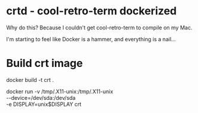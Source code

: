 # crtd - cool-retro-term dockerized

Why do this?  Because I couldn't get cool-retro-term to compile
on my Mac.

I'm starting to feel like Docker is a hammer, and everything is a
nail...

   # Build crt image
   docker build -t crt .

   docker run -v /tmp/.X11-unix:/tmp/.X11-unix \
     --device=/dev/sda:/dev/sda \
     -e DISPLAY=unix$DISPLAY crt

